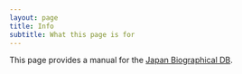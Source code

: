 ```yaml
---
layout: page
title: Info
subtitle: What this page is for
---
```


This page provides a manual for the [Japan Biographical DB](https://network-studies.org/#!/).